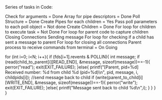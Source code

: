 Series of tasks in Code:

Check for arguments = Done
Array for pipe descriptors = Done 
Poll Structure = Done
Create Pipes for each children = Yes
  Pass poll parameters to each poll object = Not done
Create Children = Done
For loop for children to execute task = Not Done
For loop for parent code to capture children 
  Closing Connections
  Sending message
For loop for checking if a child has sent a message to parent 
For loop for closing all connections
Parent process to receive commands from terminal = On Going

for (int i=0; i<N; i++){
            if (fds[i+1].revents & POLLIN){
                int message;
                if (read(child_to_parent[i][READ_END], &message, sizeof(message))==-1){
                    perror("read");
                    exit(EXIT_FAILURE);
                }else{
                    printf("[Parent, pid=%d] Received number: %d from child %d (pid=%d)\n", pid, message, i, childpids[i]);
                    //send message back to child
                    if (write(parent_to_child[i][WRITE_END], &message, sizeof(message))==-1){
                        perror("write");
                        exit(EXIT_FAILURE);
                    }else{
                        printf("Message sent back to child %d\n",i);
                    }
                }
            }
        }
